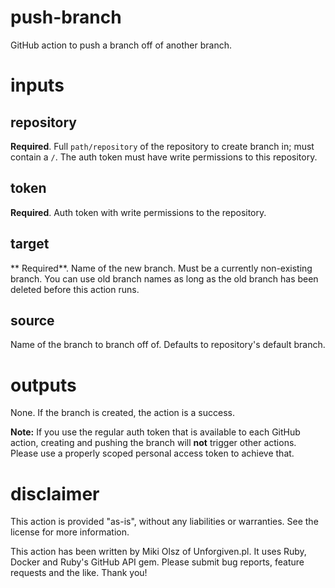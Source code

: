 # push-branch

GitHub action to push a branch off of another branch.

# inputs

## repository
**Required**. Full `path/repository` of the repository to create branch in; must contain a `/`. The auth token must have write permissions to this repository.
## token
**Required**. Auth token with write permissions to the repository.
## target
** Required**. Name of the new branch. Must be a currently non-existing branch. You can use old branch names as long as the old branch has been deleted before this action runs.
## source
Name of the branch to branch off of. Defaults to repository's default branch.

# outputs

None. If the branch is created, the action is a success.
 
**Note:** If you use the regular auth token that is available to each GitHub action, creating and pushing the branch will **not** trigger other actions. Please use a properly scoped personal access token to achieve that. 

# disclaimer

This action is provided "as-is", without any liabilities or warranties. See the license for more information.

This action has been written by Miki Olsz of Unforgiven.pl. It uses Ruby, Docker and Ruby's GitHub API gem. Please submit bug reports, feature requests and the like. Thank you!
